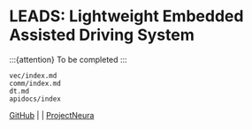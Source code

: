 # LEADS: Lightweight Embedded Assisted Driving System

:::{attention}
To be completed
:::

```{toctree}
vec/index.md
comm/index.md
dt.md
apidocs/index
```

[GitHub](https://github.com/ProjectNeura/LEADS) | [](LEADS_VeC) | [ProjectNeura](https://projectneura.org)
